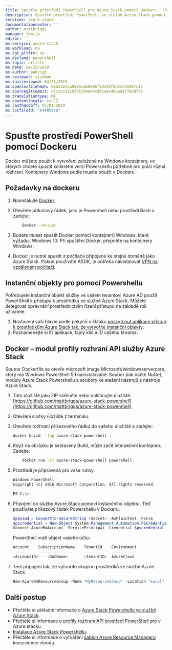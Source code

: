 ```yaml
---
title: Spusťte prostředí PowerShell pro Azure Stack pomocí Dockeru | Dokumentace Microsoftu
description: Spusťte prostředí PowerShell ve službě Azure Stack pomocí Dockeru
services: azure-stack
documentationcenter: ''
author: mattbriggs
manager: femila
editor: ''
ms.service: azure-stack
ms.workload: na
ms.tgt_pltfrm: na
ms.devlang: powershell
ms.topic: article
ms.date: 04/25/2019
ms.author: mabrigg
ms.reviewer: sijuman
ms.lastreviewed: 04/24/2019
ms.openlocfilehash: 0eacd2c5a058bca68e86f2d34df8d3cc91987c1c
ms.sourcegitcommit: 85c3acd316fd61b4e94c991a9cd68aa97702073b
ms.translationtype: MT
ms.contentlocale: cs-CZ
ms.lasthandoff: 05/01/2019
ms.locfileid: "64985546"
---
```

# <a name="use-docker-to-run-powershell"></a>Spusťte prostředí PowerShell pomocí Dockeru

Docker můžete použít k vytvoření založené na Windows kontejnery, ve kterých chcete spustit konkrétní verzi Powershellu potřebné pro práci různá rozhraní. Kontejnery Windows podle musíte použít v Dockeru.

## <a name="docker-prerequisites"></a>Požadavky na dockeru

1. Nainstalujte [Docker](https://docs.docker.com/install/).
2. Otevřete příkazový řádek, jako je Powershell nebo prostředí Bash a zadejte:

    ```bash
        Docker -version
    ```

3. Budete muset spustit Docker pomocí kontejnerů Windows, které vyžadují Windows 10. Při spuštění Docker, přepněte na kontejnery Windows.

4. Docker je nutné spustit z počítače připojené ke stejné doméně jako Azure Stack. Pokud používáte ASDK, je potřeba nainstalovat [VPN na vzdáleném počítači](azure-stack-connect-azure-stack.md#connect-to-azure-stack-with-vpn).

## <a name="service-principals-for-using-powershell"></a>Instanční objekty pro pomocí Powershellu

Potřebujete instanční objekt služby ve vašem tenantovi Azure AD použít PowerShell k přístupu k prostředku ve službě Azure Stack. Můžete delegovat oprávnění prostřednictvím řízení přístupu na základě rolí uživatele.

1. Nastavení vaší hlavní podle pokynů v článku [poskytnout aplikace přístup k prostředkům Azure Stack tak, že vytvoříte instanční objekty](azure-stack-create-service-principals.md).
2. Poznamenejte si ID aplikace, tajný klíč a ID vašeho tenanta.

## <a name="docker---azure-stack-api-profiles-module"></a>Docker – modul profily rozhraní API služby Azure Stack

Soubor Dockerfile se otevře microsoft image Microsoft/windowsservercore, který má Windows PowerShell 5.1 nainstalované. Soubor pak načte NuGet, moduly Azure Stack Powershellu a soubory ke stažení nástrojů z nástroje Azure Stack.

1. Toto úložiště jako ZIP stáhněte nebo naklonujte úložiště:  
[https://github.com/mattbriggs/azure-stack-powershell](https://github.com/mattbriggs/azure-stack-powershell)

2. Otevření složky úložiště z terminálu.

3. Otevřete rozhraní příkazového řádku do vašeho úložiště a zadejte:

    ```bash  
    docker build --tag azure-stack-powershell .
    ```

4. Když na obrázku je sestavený Build, může začít interaktivní kontejneru. Zadejte:

    ```bash  
        docker run -it azure-stack-powershell powershell
    ```

5. Prostředí je připravená pro vaše rutiny.

    ```bash
    Windows PowerShell
    Copyright (C) 2016 Microsoft Corporation. All rights reserved.

    PS C:\>
    ```

6. Připojení do služby Azure Stack pomocí instančního objektu. Teď používáte příkazový řádek Powershellu v Dockeru. 

    ```Powershell
    $passwd = ConvertTo-SecureString <Secret> -AsPlainText -Force
    $pscredential = New-Object System.Management.Automation.PSCredential('<ApplicationID>', $passwd)
    Connect-AzureRmAccount -ServicePrincipal -Credential $pscredential -TenantId <TenantID>
    ```

   PowerShell vrátí objekt vašeho účtu:

    ```PowerShell  
    Account    SubscriptionName    TenantId    Environment
    -------    ----------------    --------    -----------
    <AccountID>    <SubName>       <TenantID>  AzureCloud
    ```

7. Test připojení tak, že vytvoříte skupinu prostředků ve službě Azure Stack.

    ```PowerShell  
    New-AzureRmResourceGroup -Name "MyResourceGroup" -Location "Local"
    ```

## <a name="next-steps"></a>Další postup

-  Přečtěte si základní informace o [Azure Stack Powershellu ve službě Azure Stack](azure-stack-powershell-overview.md).
- Přečtěte si informace o [profily rozhraní API prostředí PowerShell pro](azure-stack-version-profiles.md) v Azure stacku.
- [Instalace Azure Stack Powershellu](../operator/azure-stack-powershell-install.md).
- Přečtěte si informace o vytváření [šablon Azure Resource Manageru](azure-stack-develop-templates.md) konzistence cloudu.